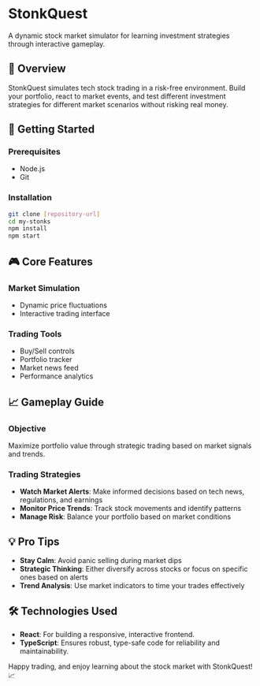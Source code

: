 # StonkQuest

A dynamic stock market simulator for learning investment strategies through interactive gameplay.

## 🎯 Overview

StonkQuest simulates tech stock trading in a risk-free environment. Build your portfolio, react to market events, and test different investment strategies for different market scenarios without risking real money.

## 🚀 Getting Started

### Prerequisites
- Node.js
- Git

### Installation
```bash
git clone [repository-url]
cd my-stonks
npm install
npm start
```

## 🎮 Core Features

### Market Simulation
- Dynamic price fluctuations
- Interactive trading interface

### Trading Tools
- Buy/Sell controls
- Portfolio tracker
- Market news feed
- Performance analytics

## 📈 Gameplay Guide

### Objective
Maximize portfolio value through strategic trading based on market signals and trends.

### Trading Strategies
- **Watch Market Alerts**: Make informed decisions based on tech news, regulations, and earnings
- **Monitor Price Trends**: Track stock movements and identify patterns
- **Manage Risk**: Balance your portfolio based on market conditions

## 💡 Pro Tips

- **Stay Calm**: Avoid panic selling during market dips
- **Strategic Thinking**: Either diversify across stocks or focus on specific ones based on alerts
- **Trend Analysis**: Use market indicators to time your trades effectively

## 🛠️ Technologies Used

- **React**: For building a responsive, interactive frontend.
- **TypeScript**: Ensures robust, type-safe code for reliability and maintainability.

Happy trading, and enjoy learning about the stock market with StonkQuest! 📈
